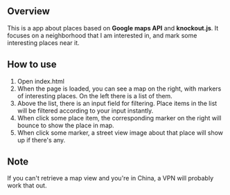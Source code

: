 ## Overview
This is a app about places based on **Google maps API** and **knockout.js**. It
focuses on a neighborhood that I am interested in, and mark some interesting
places near it.

## How to use
1. Open index.html
2. When the page is loaded, you can see a map on the right, with markers of
interesting places. On the left there is a list of them.
3. Above the list, there is an input field for filtering. Place items in the list will be filtered according to your input instantly.
4. When click some place item, the corresponding marker on the right will bounce
to show the place in map.
5. When click some marker, a street view image about that place will show up if
there's any.

## Note
If you can't retrieve a map view and you're in China, a VPN will probably work
that out.
